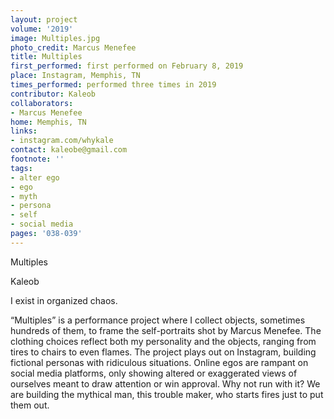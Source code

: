 ```yaml
---
layout: project
volume: '2019'
image: Multiples.jpg
photo_credit: Marcus Menefee
title: Multiples
first_performed: first performed on February 8, 2019
place: Instagram, Memphis, TN
times_performed: performed three times in 2019
contributor: Kaleob
collaborators:
- Marcus Menefee
home: Memphis, TN
links:
- instagram.com/whykale
contact: kaleobe@gmail.com
footnote: ''
tags:
- alter ego
- ego
- myth
- persona
- self
- social media
pages: '038-039'
---
```



Multiples

Kaleob

I exist in organized chaos.

“Multiples” is a performance project where I collect objects, sometimes hundreds of them, to frame the self-portraits shot by Marcus Menefee. The clothing choices reflect both my personality and the objects, ranging from tires to chairs to even flames. The project plays out on Instagram, building fictional personas with ridiculous situations. Online egos are rampant on social media platforms, only showing altered or exaggerated views of ourselves meant to draw attention or win approval. Why not run with it? We are building the mythical man, this trouble maker, who starts fires just to put them out.
